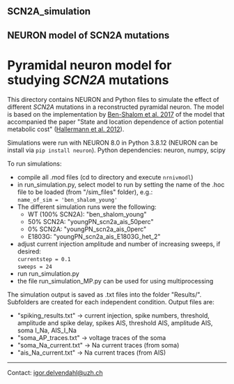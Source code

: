 ## SCN2A_simulation

## NEURON model of SCN2A mutations


# Pyramidal neuron model for studying ***SCN2A*** mutations

This directory contains NEURON and Python files to simulate the effect of 
different *SCN2A* mutations in a reconstructed pyramidal neuron. 
The model is based on the implementation by 
[Ben-Shalom et al. 2017](http://dx.doi.org/10.1016/j.biopsych.2017.01.009) 
of the model that accompanied the paper "State and
location dependence of action potential metabolic 
cost" ([Hallermann et al. 2012](http://dx.doi.org/10.1038/nn.3132)).
  
Simulations were run with NEURON 8.0 in Python 3.8.12 (NEURON can be install via `pip install neuron`). Python dependencies: neuron, numpy, scipy

To run simulations:  
* compile all .mod files (cd to directory and execute `nrnivmodl`)
* in run_simulation.py, select model to run by setting the name of the .hoc file to be loaded (from "/sim_files" folder), e.g.:  
  `name_of_sim = 'ben_shalom_young'`
* The different simulation runs were the following:
  * WT (100% SCN2A): "ben_shalom_young"
  * 50% SCN2A: "youngPN_scn2a_ais_50perc"
  * 0% SCN2A: "youngPN_scn2a_ais_0perc"
  * E1803G: "youngPN_scn2a_ais_E1803G_het_2"
* adjust current injection amplitude and number of increasing sweeps, if desired:  
  `currentstep = 0.1`  
  `sweeps = 24`
* run run_simulation.py
* the file run_simulation_MP.py can be used for using multiprocessing

The simulation output is saved as .txt files into the folder "Results/". Subfolders are created for each independent condition. Output files are:
* "spiking_results.txt" -> current injection, spike numbers, threshold, amplitude and spike delay, spikes AIS, threshold AIS, amplitude AIS, soma I_Na, AIS_I_Na
* "soma_AP_traces.txt" -> voltage traces of the soma
* "soma_Na_current.txt" -> Na current traces (from soma)
* "ais_Na_current.txt"  -> Na current traces (from AIS)
  
  
---  
Contact:
igor.delvendahl@uzh.ch